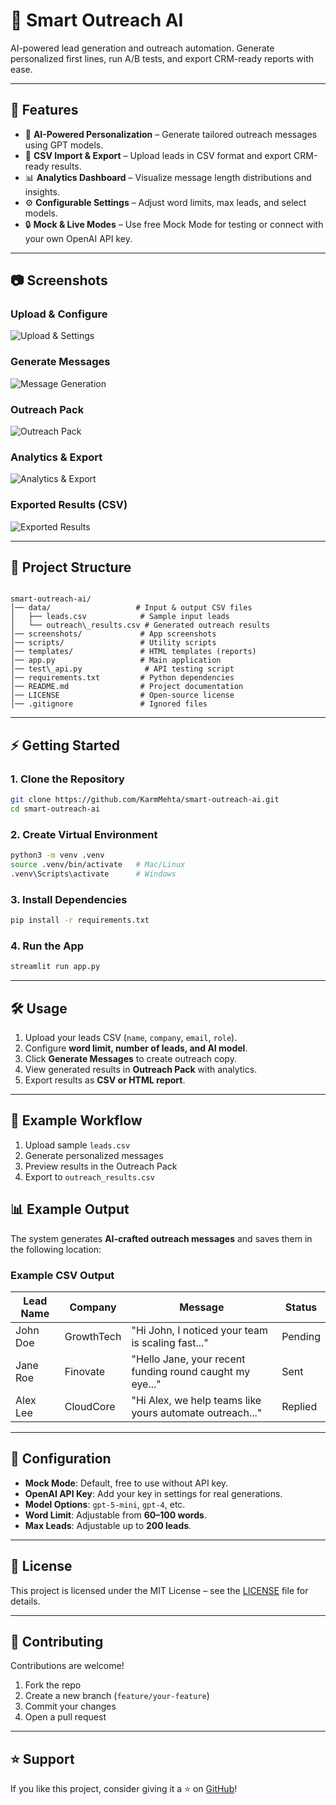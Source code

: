 # 🚀 Smart Outreach AI

AI-powered lead generation and outreach automation. Generate personalized first lines, run A/B tests, and export CRM-ready reports with ease.

---

## 📌 Features
- 🤖 **AI-Powered Personalization** – Generate tailored outreach messages using GPT models.  
- 📂 **CSV Import & Export** – Upload leads in CSV format and export CRM-ready results.  
- 📊 **Analytics Dashboard** – Visualize message length distributions and insights.  
- ⚙️ **Configurable Settings** – Adjust word limits, max leads, and select models.  
- 🔒 **Mock & Live Modes** – Use free Mock Mode for testing or connect with your own OpenAI API key.  

---

## 📷 Screenshots

### Upload & Configure
![Upload & Settings](screenshots/SS1.png)

### Generate Messages
![Message Generation](screenshots/SS2.png)

### Outreach Pack
![Outreach Pack](screenshots/SS3.png)

### Analytics & Export
![Analytics & Export](screenshots/SS4.png)

### Exported Results (CSV)
![Exported Results](screenshots/SS5_Downloaded%20CSV.png)

---

## 📂 Project Structure
```

smart-outreach-ai/
│── data/                   # Input & output CSV files
│   ├── leads.csv            # Sample input leads
│   └── outreach\_results.csv # Generated outreach results
│── screenshots/             # App screenshots
│── scripts/                 # Utility scripts
│── templates/               # HTML templates (reports)
│── app.py                   # Main application
│── test\_api.py              # API testing script
│── requirements.txt         # Python dependencies
│── README.md                # Project documentation
│── LICENSE                  # Open-source license
│── .gitignore               # Ignored files

````

---

## ⚡ Getting Started

### 1. Clone the Repository
```bash
git clone https://github.com/KarmMehta/smart-outreach-ai.git
cd smart-outreach-ai
````

### 2. Create Virtual Environment

```bash
python3 -m venv .venv
source .venv/bin/activate   # Mac/Linux
.venv\Scripts\activate      # Windows
```

### 3. Install Dependencies

```bash
pip install -r requirements.txt
```

### 4. Run the App

```bash
streamlit run app.py
```

---

## 🛠️ Usage

1. Upload your leads CSV (`name`, `company`, `email`, `role`).
2. Configure **word limit, number of leads, and AI model**.
3. Click **Generate Messages** to create outreach copy.
4. View generated results in **Outreach Pack** with analytics.
5. Export results as **CSV or HTML report**.

---

## 🧪 Example Workflow

1. Upload sample `leads.csv`
2. Generate personalized messages
3. Preview results in the Outreach Pack
4. Export to `outreach_results.csv`

📊 Example Output
-----------------

The system generates **AI-crafted outreach messages** and saves them in the following location:


### Example CSV Output

| Lead Name | Company     | Message                                                 | Status   |
|-----------|-------------|---------------------------------------------------------|----------|
| John Doe  | GrowthTech  | "Hi John, I noticed your team is scaling fast..."       | Pending  |
| Jane Roe  | Finovate    | "Hello Jane, your recent funding round caught my eye..."| Sent     |
| Alex Lee  | CloudCore   | "Hi Alex, we help teams like yours automate outreach..."| Replied  |

---

## 🔧 Configuration

* **Mock Mode**: Default, free to use without API key.
* **OpenAI API Key**: Add your key in settings for real generations.
* **Model Options**: `gpt-5-mini`, `gpt-4`, etc.
* **Word Limit**: Adjustable from **60–100 words**.
* **Max Leads**: Adjustable up to **200 leads**.

---

## 📜 License

This project is licensed under the MIT License – see the [LICENSE](LICENSE) file for details.

---

## 🤝 Contributing

Contributions are welcome!

1. Fork the repo
2. Create a new branch (`feature/your-feature`)
3. Commit your changes
4. Open a pull request

---

## ⭐ Support

If you like this project, consider giving it a ⭐ on [GitHub](https://github.com/KarmMehta/smart-outreach-ai)!